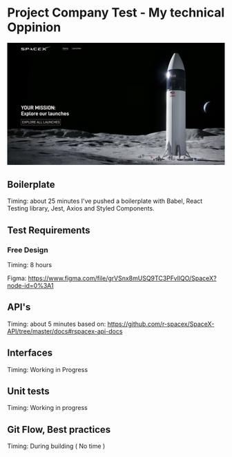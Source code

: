 # Project Company Test - My technical Oppinion

<img src="https://github.com/AlexcastroDev/react-spacex/blob/master/screenshot/screenshot.png">

## Boilerplate 
Timing: about 25 minutes
I've pushed a boilerplate with Babel, React Testing library, Jest, Axios and Styled Components.

## Test Requirements

### Free Design 
Timing: 8 hours

Figma: https://www.figma.com/file/grVSnx8mUSQ9TC3PFvlIQO/SpaceX?node-id=0%3A1

## API's
Timing: about 5 minutes
based on: https://github.com/r-spacex/SpaceX-API/tree/master/docs#rspacex-api-docs

## Interfaces
Timing: Working in Progress


## Unit tests
Timing: Working in progress

## Git Flow, Best practices
Timing: During building ( No time )